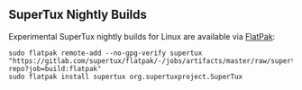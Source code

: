 SuperTux Nightly Builds
-----------------------

Experimental SuperTux nightly builds for Linux are available via [FlatPak](https://flatpak.org/):

    sudo flatpak remote-add --no-gpg-verify supertux "https://gitlab.com/supertux/flatpak/-/jobs/artifacts/master/raw/supertux-repo?job=build:flatpak"
    sudo flatpak install supertux org.supertuxproject.SuperTux
